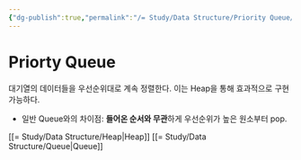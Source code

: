 ```yaml
---
{"dg-publish":true,"permalink":"/= Study/Data Structure/Priority Queue/","created":"2023-12-04T23:16:28.000+09:00","updated":"2023-12-04T23:16:28.000+09:00"}
---
```


# Priorty Queue

대기열의 데이터들을 우선순위대로 계속 정렬한다.
이는 Heap을 통해 효과적으로 구현 가능하다.

- 일반 Queue와의 차이점: **들어온 순서와 무관**하게 우선순위가 높은 원소부터 pop.

[[= Study/Data Structure/Heap\|Heap]]
[[= Study/Data Structure/Queue\|Queue]]
